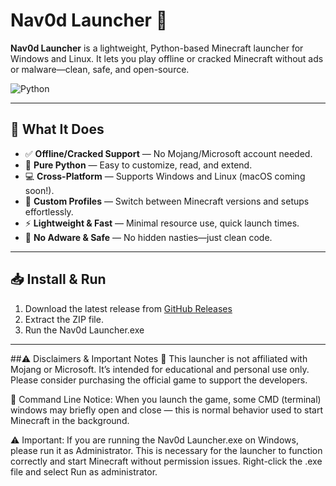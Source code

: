 # Nav0d Launcher 🚀

**Nav0d Launcher** is a lightweight, Python-based Minecraft launcher for Windows and Linux. It lets you play offline or cracked Minecraft without ads or malware—clean, safe, and open-source.

![Python](https://img.shields.io/badge/python-3.6%2B-blue) 

---

## 🧩 What It Does

- ✅ **Offline/Cracked Support** — No Mojang/Microsoft account needed.  
- 🐍 **Pure Python** — Easy to customize, read, and extend.  
- 💻 **Cross-Platform** — Supports Windows and Linux (macOS coming soon!).  
- 📁 **Custom Profiles** — Switch between Minecraft versions and setups effortlessly.  
- ⚡ **Lightweight & Fast** — Minimal resource use, quick launch times.  
- 🚫 **No Adware & Safe** — No hidden nasties—just clean code.

---

## 📥 Install & Run

1. Download the latest release from [GitHub Releases](https://github.com/BBoOs12/Nav0d-Lancher/releases/tag/Nav0d_Launcher-v1.2)  
2. Extract the ZIP file.
3. Run the Nav0d Launcher.exe

---

##⚠️ Disclaimers & Important Notes
📜 This launcher is not affiliated with Mojang or Microsoft. It’s intended for educational and personal use only. Please consider purchasing the official game to support the developers.

💬 Command Line Notice: When you launch the game, some CMD (terminal) windows may briefly open and close — this is normal behavior used to start Minecraft in the background.

⚠️ Important: If you are running the Nav0d Launcher.exe on Windows, please run it as Administrator. This is necessary for the launcher to function correctly and start Minecraft without permission issues.
Right-click the .exe file and select Run as administrator.
